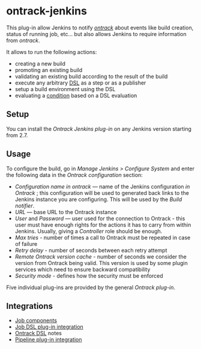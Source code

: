 ontrack-jenkins
===============

This plug-in allow Jenkins to notify _[ontrack](https://github.com/nemerosa/ontrack)_ about events like build creation, status of running job, etc... but also allows Jenkins to require information from _ontrack_.

It allows to run the following actions:

* creating a new build
* promoting an existing build
* validating an existing build according to the result of the build
* execute any arbitrary [DSL](https://github.com/nemerosa/ontrack/wiki/DSL) as a step or as a publisher
* setup a build environment using the DSL
* evaluating a [condition](https://wiki.jenkins-ci.org/display/JENKINS/Run+Condition+Plugin) based on a DSL evaluation

## Setup

You can install the _Ontrack Jenkins plug-in_ on any Jenkins version starting from 2.7.

## Usage

To configure the build, go in _Manage Jenkins > Configure System_ and enter the following data in the _Ontrack configuration_ section:

* _Configuration name in ontrack_ — name of the Jenkins configuration _in Ontrack_ ; this configuration will be used to generated back links to the Jenkins instance you are configuring. This will be used by the _Build notifier_.
* _URL_ — base URL to the Ontrack instance
* _User_ and _Password_ — user used for the connection to Ontrack - this user must have enough rights for the actions it has to carry from within Jenkins. Usually, giving a _Controller_ role should be enough.
* _Max tries_ - number of times a call to Ontrack must be repeated in case of failure
* _Retry delay_ - number of seconds between each retry attempt
* _Remote Ontrack version cache_ - number of seconds we consider the version from Ontrack being valid. This
  version is used by some plugin services which need to ensure backward 
  compatibility
* _Security mode_ - defines how the security must be enforced

Five individual plug-ins are provided by the general _Ontrack plug-in_.

## Integrations

* [Job components](JOB_COMPONENTS.md)
* [Job DSL plug-in integration](JOB_DSL.md)
* [Ontrack DSL](ONTRACK_DSL.md) notes
* [Pipeline plug-in integration](PIPELINE.md)
